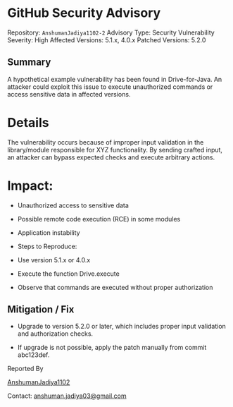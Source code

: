 # GitHub Security Advisory 

Repository: `AnshumanJadiya1102-2`
Advisory Type: Security Vulnerability
Severity: High
Affected Versions: 5.1.x, 4.0.x
Patched Versions: 5.2.0

## Summary

A hypothetical example vulnerability has been found in Drive-for-Java. An attacker could exploit this issue to execute unauthorized commands or access sensitive data in affected versions.

# Details

The vulnerability occurs because of improper input validation in the library/module responsible for XYZ functionality. By sending crafted input, an attacker can bypass expected checks and execute arbitrary actions.

# Impact:

- Unauthorized access to sensitive data

- Possible remote code execution (RCE) in some modules

- Application instability

- Steps to Reproduce:

- Use version 5.1.x or 4.0.x

- Execute the function Drive.execute

- Observe that commands are executed without proper authorization

## Mitigation / Fix

- Upgrade to version 5.2.0 or later, which includes proper input validation and authorization checks.

- If upgrade is not possible, apply the patch manually from commit abc123def.

Reported By

[AnshumanJadiya1102](https://github.com/anshumanjadiya1102)

Contact: anshuman.jadiya03@gmail.com

